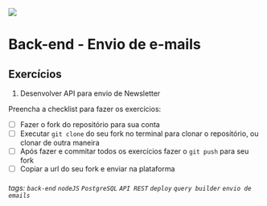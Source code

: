 ![](https://i.imgur.com/xG74tOh.png)

# Back-end - Envio de e-mails

## Exercícios

1.  Desenvolver API para envio de Newsletter

Preencha a checklist para fazer os exercícios:

- [ ] Fazer o fork do repositório para sua conta
- [ ] Executar `git clone` do seu fork no terminal para clonar o repositório, ou clonar de outra maneira
- [ ] Após fazer e commitar todos os exercícios fazer o `git push` para seu fork
- [ ] Copiar a url do seu fork e enviar na plataforma

###### tags: `back-end` `nodeJS` `PostgreSQL` `API REST` `deploy` `query builder` `envio de emails`
